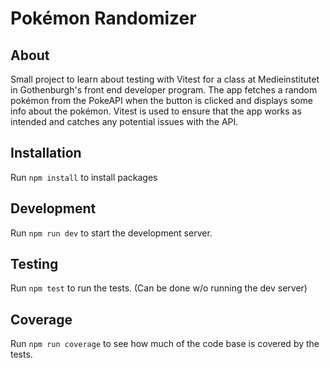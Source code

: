 # Pokémon Randomizer

## About

Small project to learn about testing with Vitest for a class at Medieinstitutet in Gothenburgh's front end developer program.
The app fetches a random pokémon from the PokeAPI when the button is clicked and displays some info about the pokémon. Vitest is used to ensure that the app works as intended and catches any potential issues with the API.

## Installation

Run `npm install` to install packages

## Development

Run `npm run dev` to start the development server.

## Testing

Run `npm test` to run the tests. (Can be done w/o running the dev server)

## Coverage

Run `npm run coverage` to see how much of the code base is covered by the tests.
